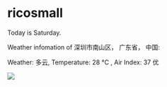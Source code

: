 # ricosmall

Today is Saturday.

Weather infomation of 深圳市南山区， 广东省， 中国: 

Weather: 多云, Temperature: 28 ℃ , Air Index: 37 优

<img src="https://github-readme-stats.vercel.app/api?username=ricosmall&show_icons=true" />
